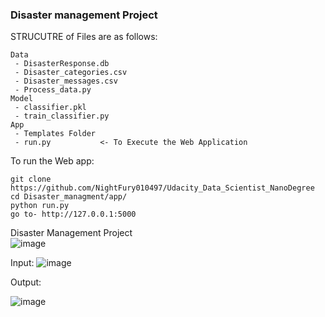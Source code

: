 ### Disaster management Project

STRUCUTRE of Files are as follows:  

    Data
     - DisasterResponse.db	
     - Disaster_categories.csv	
     - Disaster_messages.csv	
     - Process_data.py
    Model
     - classifier.pkl 
     - train_classifier.py
    App
     - Templates Folder
     - run.py           <- To Execute the Web Application  


To run the Web app:

    git clone https://github.com/NightFury010497/Udacity_Data_Scientist_NanoDegree
    cd Disaster_managment/app/
    python run.py
    go to- http://127.0.0.1:5000
Disaster Management Project  
![image](https://user-images.githubusercontent.com/56355704/83689662-0a8cb280-a60d-11ea-8d01-be36309f2b0f.png)

Input:
![image](https://user-images.githubusercontent.com/56355704/83689371-8c301080-a60c-11ea-9593-8f3af9f986df.png)

Output:  

![image](https://user-images.githubusercontent.com/56355704/83689340-7e7a8b00-a60c-11ea-88ef-9021e2faa61d.png)


